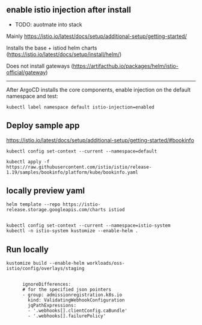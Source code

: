 ## enable istio injection after install

- TODO: auotmate into stack

Mainly https://istio.io/latest/docs/setup/additional-setup/getting-started/

Installs the base + istiod helm charts (https://istio.io/latest/docs/setup/install/helm/)

Does not install gateways (https://artifacthub.io/packages/helm/istio-official/gateway)

---

After ArgoCD installs the core components, enable injection on the default namespace and test:

```
kubectl label namespace default istio-injection=enabled
```

## Deploy sample app

https://istio.io/latest/docs/setup/additional-setup/getting-started/#bookinfo

```
kubectl config set-context --current --namespace=default

kubectl apply -f https://raw.githubusercontent.com/istio/istio/release-1.19/samples/bookinfo/platform/kube/bookinfo.yaml
```

## locally preview yaml

```
helm template --repo https://istio-release.storage.googleapis.com/charts istiod


kubectl config set-context --current --namespace=istio-system
kubectl -n istio-system kustomize --enable-helm .
```

## Run locally

```
kustomize build --enable-helm workloads/oss-istio/config/overlays/staging


      ignoreDifferences:
      # for the specified json pointers
      - group: admissionregistration.k8s.io
        kind: ValidatingWebhookConfiguration
        jqPathExpressions:
        - '.webhooks[].clientConfig.caBundle'
        - '.webhooks[].failurePolicy'
```